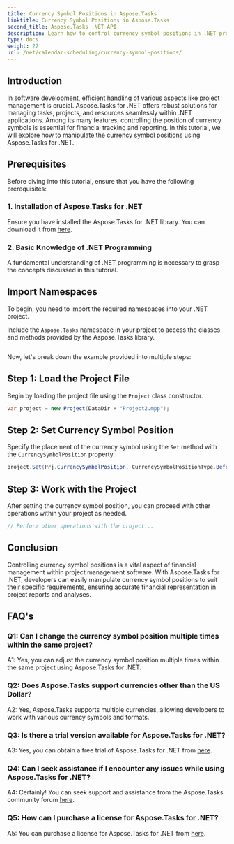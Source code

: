 ```yaml
---
title: Currency Symbol Positions in Aspose.Tasks
linktitle: Currency Symbol Positions in Aspose.Tasks
second_title: Aspose.Tasks .NET API
description: Learn how to control currency symbol positions in .NET projects effortlessly with Aspose.Tasks.
type: docs
weight: 22
url: /net/calendar-scheduling/currency-symbol-positions/
---
```

## Introduction

In software development, efficient handling of various aspects like project management is crucial. Aspose.Tasks for .NET offers robust solutions for managing tasks, projects, and resources seamlessly within .NET applications. Among its many features, controlling the position of currency symbols is essential for financial tracking and reporting. In this tutorial, we will explore how to manipulate the currency symbol positions using Aspose.Tasks for .NET.

## Prerequisites

Before diving into this tutorial, ensure that you have the following prerequisites:

### 1. Installation of Aspose.Tasks for .NET

Ensure you have installed the Aspose.Tasks for .NET library. You can download it from [here](https://releases.aspose.com/tasks/net/).

### 2. Basic Knowledge of .NET Programming

A fundamental understanding of .NET programming is necessary to grasp the concepts discussed in this tutorial.

## Import Namespaces

To begin, you need to import the required namespaces into your .NET project. 

Include the `Aspose.Tasks` namespace in your project to access the classes and methods provided by the Aspose.Tasks library.

```csharp

```

Now, let's break down the example provided into multiple steps:

## Step 1: Load the Project File

Begin by loading the project file using the `Project` class constructor.

```csharp
var project = new Project(DataDir + "Project2.mpp");
```

## Step 2: Set Currency Symbol Position

Specify the placement of the currency symbol using the `Set` method with the `CurrencySymbolPosition` property.

```csharp
project.Set(Prj.CurrencySymbolPosition, CurrencySymbolPositionType.Before);
```

## Step 3: Work with the Project

After setting the currency symbol position, you can proceed with other operations within your project as needed.

```csharp
// Perform other operations with the project...
```

## Conclusion

Controlling currency symbol positions is a vital aspect of financial management within project management software. With Aspose.Tasks for .NET, developers can easily manipulate currency symbol positions to suit their specific requirements, ensuring accurate financial representation in project reports and analyses.

## FAQ's

### Q1: Can I change the currency symbol position multiple times within the same project?

A1: Yes, you can adjust the currency symbol position multiple times within the same project using Aspose.Tasks for .NET.

### Q2: Does Aspose.Tasks support currencies other than the US Dollar?

A2: Yes, Aspose.Tasks supports multiple currencies, allowing developers to work with various currency symbols and formats.

### Q3: Is there a trial version available for Aspose.Tasks for .NET?

A3: Yes, you can obtain a free trial of Aspose.Tasks for .NET from [here](https://releases.aspose.com/).

### Q4: Can I seek assistance if I encounter any issues while using Aspose.Tasks for .NET?

A4: Certainly! You can seek support and assistance from the Aspose.Tasks community forum [here](https://forum.aspose.com/c/tasks/15).

### Q5: How can I purchase a license for Aspose.Tasks for .NET?

A5: You can purchase a license for Aspose.Tasks for .NET from [here](https://purchase.aspose.com/buy).
